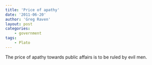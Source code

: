 ```yaml
---
title: 'Price of apathy'
date: '2011-06-20'
author: 'Greg Raven'
layout: post
categories:
    - government
tags:
    - Plato
---
```


The price of apathy towards public affairs is to be ruled by evil men.